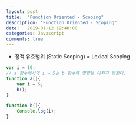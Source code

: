 ```yaml
---
layout: post
title:  "Function Oriented - Scoping"
description: "Function Oriented - Scoping"
date:   2019-01-12 19:40:00
categories: Javascript
comments: true
---
```

- 정적 유효범위 (Static Scoping) = Lexical Scoping

```javascript
var i = 10;
// a 함수에서의 i = 5는 b 함수에 영향을 미치지 못한다.
function a(){
    var i = 5;
    b();
}

function b(){
    Console.log(i);
}
```